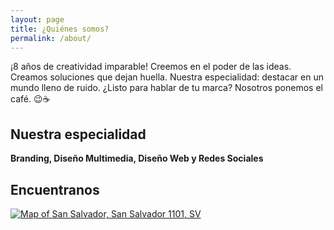 ```yaml
---
layout: page
title: ¿Quiénes somos?
permalink: /about/
---
```

¡8 años de creatividad imparable! Creemos en el poder de las ideas. Creamos soluciones que dejan huella.
Nuestra especialidad: destacar en un mundo lleno de ruido.
¿Listo para hablar de tu marca? Nosotros ponemos el café. 😉☕

## Nuestra especialidad
**Branding, Diseño Multimedia, Diseño Web y Redes Sociales**

## Encuentranos

<div class="flex-1 relative">
    <a href="https://www.bing.com/maps?where=San%20Salvador%2C%20San%20Salvador%201101%2C%20SV" target="_blank" rel="noopener noreferrer" tabindex="-1">
        <div class="org-location-map">
            <div id="ember1246" class="ember-view   full-height">
                <img src="https://dev.virtualearth.net/REST/v1/Imagery/Map/CanvasLight/San%20Salvador,%20San%20Salvador,%201101,%20SV?key=Atn679uHwJz5qBW7Qdydz8-WNiejypvCQM1WRC94l9MtNSsBeNwHcLXzUAfFPaBr&amp;mapSize=760,350" alt="Map of  San Salvador, San Salvador 1101, SV" class="org-location-map__image">
            </div>
        </div>
    </a>
</div>


